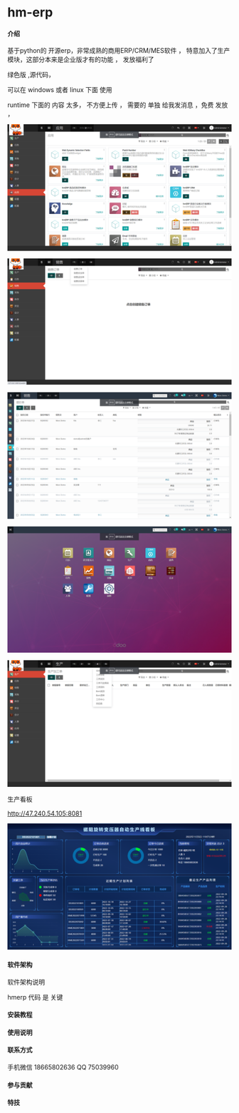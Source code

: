 # hm-erp

#### 介绍
基于python的 开源erp，非常成熟的商用ERP/CRM/MES软件 ，   特意加入了生产模块，这部分本来是企业版才有的功能 ， 发放福利了
 
绿色版  ,源代码，

可以在 windows  或者 linux 下面   使用

runtime 下面的 内容 太多， 不方便上传 ， 需要的 单独 给我发消息 ，免费 发放 ，

![输入图片说明](image-%E5%BA%94%E7%94%A8.png)

![输入图片说明](image-main.png)

![输入图片说明](image--%E8%8F%9C%E5%8D%95%E6%94%B6%E7%BC%A9.png)

![输入图片说明](image-%E4%BC%81%E4%B8%9A%E7%89%88%E6%89%8D%E6%9C%89%E7%9A%84%E8%8F%9C%E5%8D%95.png)

![输入图片说明](image-manafature.png)




生产看板

http://47.240.54.105:8081

![输入图片说明](image-%E7%9C%8B%E6%9D%BF.png)

#### 软件架构
软件架构说明

hmerp  代码 是 关键 

#### 安装教程


#### 使用说明


#### 联系方式  


手机微信 18665802636
QQ  75039960




#### 参与贡献



#### 特技

